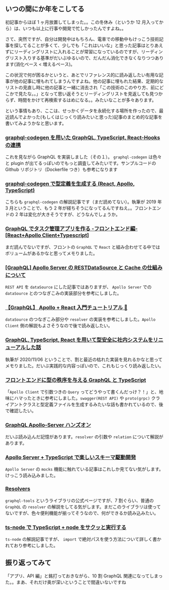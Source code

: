 ## いつの間にか年をこしてる

初記事からほぼ 1 ヶ月放置してしまった。。この冬休み（というか 12 月入ってから）は、いつも以上に行事や開発で忙しかったんですよね。。

さて、突然ですが、自分は開発中はもちろん、電車での移動中もけっこう技術記事を探してることが多くて、少しでも「これはいいな」と思った記事はとりあえずにリーディングリストに入れることが常習になっているのですが、リーディングリスト入りする基準がだいぶゆるいので、だんだん消化できなくなりつつあります(消化ペース < 増えるペース)。

この状況で何が困るかというと、あとでリファレンス的に読み返したい有用な記事が他の記事に埋もれてしまうんですよね。他の記事に埋もれた結果、定期的なリストの見直し時に他の記事と一緒に消去され「この技術のこのやり方、前にどこかで見たな。。」となって思い返そうとリーディングリストを見返しても見つからず、時間をかけて再検索するはめになる。。みたいなことが多々あります。

という事情もあり、ここは、せっかくデータを永続化する場所を作ったので、最近読んでよかった(もしくはじっくり読みたいと思った)記事のまとめ的な記事を書いてみようかなと思います。

### [graphql-codegen を用いた GraphQL, TypeScript, React-Hooks の連携](https://uncle-javascript.com/graphql-codegen-japan-user-group)

これを見ながら GraphQL を実装しました（その１）。 `graphql-codegen` は色々と plugin が出てるっぽいのでもっと調査してみたいです。サンプルコードの Github リポジトリ（Dockerfile つき）も参考になります

### [graphql-codegen で型定義を生成する (React, Apollo, TypeScript)](https://qiita.com/mizchi/items/fb9f598cea94d2c8072d)

こちらも `graphql-codegen` の解説記事です（まだ読めてない）。執筆が 2019 年 3 月ということで、もう 2 年が経ちそうになってるんですねえ。。フロントエンドの 2 年は変化が大きそうですが、どうなんでしょうか。

### [GraphQL でタスク管理アプリを作る -フロントエンド編- [React+Apollo Client+Typescript]](https://qiita.com/Climber22/items/4269ad07350aae257328)

まだ読んでないですが、フロントの `GraphQL` で `React` と組み合わせてる中ではボリュームがあるかなと思ってメモりました。

### [[GraphQL] Apollo Server の RESTDataSource と Cache の仕組みについて](https://dev.classmethod.jp/articles/apollo-server-restdatasource-and-cache/)

`REST API` を `dataSource` にした記事ではありますが、 `Apollo Server` での `dataSource` とのつなぎこみの実装部分を参考にしました。

### [【GraphQL】 Apollo + React 入門チュートリアル 🚀](https://programmagick.com/blogs/react_apollo/#%E3%82%AF%E3%83%A9%E3%82%A4%E3%82%A2%E3%83%B3%E3%83%88%E5%81%B4%E3%82%92%E5%AE%9F%E8%A3%85%E3%81%99%E3%82%8B-apollo-client--react-)

`dataSource` のつなぎこみ部分や `resolver` の実装を参考にしました。`Apollo Client` 側の解説もよさそうなので後で読み返したい。

### [GraphQL, TypeScript, React を用いて型安全に社内システムをリニューアルした話](https://developer.medley.jp/entry/2020/11/06/180208)

執筆が 2020/11/06 ということで、割と最近の枯れた実装を見れるかなと思ってメモりました。だいぶ実践的な内容っぽいので、これもじっくり読み返したい。

### [フロントエンドに型の秩序を与える GraphQL と TypeScript](https://www.wantedly.com/companies/wantedly/post_articles/183567)

「`Apollo Client` で引数つきの `Query` ってどうやって書くんだっけ？！」と、地味にハマったときに参考にしました。`swagger(REST API)` や `proto(grpc)` クライアントクラスと型定義ファイルを生成するみたいな話も書かれているので、後で確認したい。

### [GraphQL Apollo-Server ハンズオン](https://suzukalight.com/2019-12-08-graphql-server/#resolvers-%E3%81%A7%E5%85%B7%E4%BD%93%E7%9A%84%E3%81%AA%E5%AE%9F%E8%A3%85%E3%82%92%E8%A1%8C%E3%81%86)

だいぶ読み込んだ記憶があります。`resolver` の引数や `relation` について解説があります。

### [Apollo Server + TypeScript で楽しいスキーマ駆動開発](https://blog.potproject.net/2020/06/30/apollo-server-typescript-schema-driven-development#158a226011d4ecfcb24f18615498f371)

`Apollo Server` の `mocks` 機能に触れている記事はこれしか見てない気がします。けっこう読み込みました。

### [Resolvers](https://www.graphql-tools.com/docs/resolvers/)

`graphql-tools` というライブラリの公式ページですが、7 割ぐらい、普通の `GraphQL` の `resolver` の解説をしてる気がします。まだこのライブラリは使ってないですが、色々便利機能が揃ってそうなので、何ができるか読み込みたい。

### [ts-node で TypeScript + node をサクッと実行する](https://qiita.com/mangano-ito/items/75e65071c9c482ddc335)

`ts-node` の解説記事ですが、 `import` で絶対パスを使う方法について詳しく書かれており参考にしました。

## 振り返ってみて

「アプリ、API 編」と銘打っておきながら、10 割 GraphQL 関連になってしまった。。まあ、それだけ奥が深いということで間違いないですね
